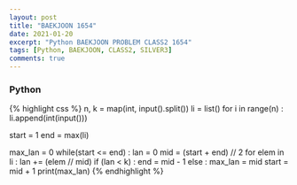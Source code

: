 ```yaml
---
layout: post
title: "BAEKJOON 1654"
date: 2021-01-20
excerpt: "Python BAEKJOON PROBLEM CLASS2 1654"
tags: [Python, BAEKJOON, CLASS2, SILVER3]
comments: true
---
```


### Python
{% highlight css %}
n, k = map(int, input().split())
li = list()
for i in range(n) :
    li.append(int(input()))

start = 1
end = max(li)

max_lan = 0
while(start <= end) :
    lan = 0
    mid = (start + end) // 2
    for elem in li :
        lan += (elem // mid)
    if (lan < k) : end = mid - 1
    else : 
        max_lan = mid
        start = mid + 1
print(max_lan)
{% endhighlight %}